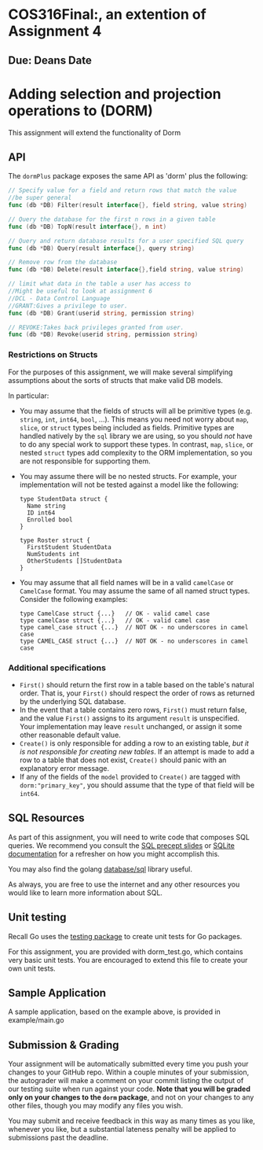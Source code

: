 # COS316Final:, an extention of Assignment 4

## Due: Deans Date

# Adding selection and projection operations to (DORM)

This assignment will extend the functionality of Dorm


## API

The `dormPlus` package exposes the same API as 'dorm' plus the following:

```go
// Specify value for a field and return rows that match the value 
//be super general
func (db *DB) Filter(result interface{}, field string, value string)

// Query the database for the first n rows in a given table
func (db *DB) TopN(result interface{}, n int)

// Query and return database results for a user specified SQL query
func (db *DB) Query(result interface{}, query string)

// Remove row from the database
func (db *DB) Delete(result interface{},field string, value string)

// limit what data in the table a user has access to 
//Might be useful to look at assignment 6
//DCL - Data Control Language
//GRANT:Gives a privilege to user.
func (db *DB) Grant(userid string, permission string)

// REVOKE:Takes back privileges granted from user.
func (db *DB) Revoke(userid string, permission string)

```



### Restrictions on Structs

For the purposes of this assignment, we will make several simplifying
assumptions about the sorts of structs that make valid DB models.

In particular:
* You may assume that the fields of structs will all be primitive types
  (e.g. `string`, `int`, `int64`, `bool`, ...). This means you need not
  worry about `map`, `slice`, or `struct` types being included as
  fields.
  Primitive types are handled natively by the `sql` library we are
  using, so you should *not* have to do any special work to support
  these types. In contrast, `map`, `slice`, or nested `struct` types
  add complexity to the ORM implementation, so you are not responsible
  for supporting them.
* You may assume there will be no nested structs. For example, your
  implementation will not be tested against a model like the following:
  ```golang
  type StudentData struct {
    Name string
    ID int64
    Enrolled bool
  }

  type Roster struct {
    FirstStudent StudentData
    NumStudents int
    OtherStudents []StudentData
  }
  ```
* You may assume that all field names will be in a valid `camelCase` or
  `CamelCase` format. You may assume the same of all named struct types.
  Consider the following examples:

  ```golang
  type CamelCase struct {...}   // OK - valid camel case
  type camelCase struct {...}   // OK - valid camel case
  type camel_case struct {...}  // NOT OK - no underscores in camel case
  type CAMEL_CASE struct {...}  // NOT OK - no underscores in camel case
  ```

### Additional specifications

* `First()` should return the first row in a table based on the table's
  natural order. That is, your `First()` should respect the order of
  rows as returned by the underlying SQL database.
* In the event that a table contains zero rows, `First()` must return
  false, and the value `First()` assigns to its argument `result`
  is unspecified. Your implementation may leave `result` unchanged, or
  assign it some other reasonable default value.
* `Create()` is only responsible for adding a row to an existing
  table, *but it is not responsible for creating new tables*.
  If an attempt is made to add a row to a table that does not exist,
  `Create()` should panic with an explanatory error message.
* If any of the fields of the `model` provided to `Create()` are
  tagged with `dorm:"primary_key"`, you should assume that the type
  of that field will be `int64`.

## SQL Resources

As part of this assignment, you will need to write code that composes SQL
queries. We recommend you consult the 
[SQL precept slides](https://cos316.princeton.edu/precepts/SQL.pdf) or 
[SQLite documentation](https://www.sqlite.org/index.html) for a refresher on 
how you might accomplish this.

You may also find the golang 
[database/sql](https://golang.org/pkg/database/sql/) library useful.

As always, you are free to use the internet and any other resources you would
like to learn more information about SQL.

## Unit testing

Recall Go uses the [testing package](https://golang.org/pkg/testing/) to create
unit tests for Go packages.

For this assignment, you are provided with dorm_test.go, which contains very 
basic unit tests. You are encouraged to extend this file to create your own 
unit tests.

## Sample Application

A sample application, based on the example above, is provided in example/main.go

## Submission & Grading

Your assignment will be automatically submitted every time you push your changes
to your GitHub repo. Within a couple minutes of your submission, the
autograder will make a comment on your commit listing the output of our testing
suite when run against your code. **Note that you will be graded only on your
changes to the `dorm` package**, and not on your changes to any other files,
though you may modify any files you wish.

You may submit and receive feedback in this way as many times as you like,
whenever you like, but a substantial lateness penalty will be applied to
submissions past the deadline.

